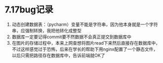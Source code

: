 # 7.17bug记录

1. 动态创建数据表：（pycharm）变量不能是字符串，因为他本身就是一个字符串，应强制转换，我把他转化成整型
2. 数据库一定要记得commit要不然数据不会真正提交到数据库中
3. 在图片的存储过程中，本来上网查想将图片read下来然后直接存在数据库中，不过这样感觉过于恐怖，后来在学长的帮助下用nginx配置了一个静态文件，以后只需把路径存在数据库中，告诉前端就OK了

